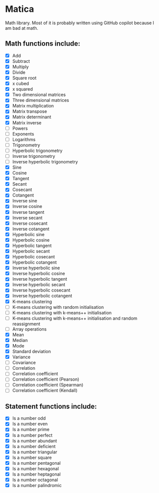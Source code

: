 # Matica

Math library. Most of it is probably written using GitHub copilot because I am bad at math.

## Math functions include:

- [X] Add
- [X] Subtract
- [X] Multiply
- [X] Divide
- [x] Square root
- [X] x cubed
- [X] x squared
- [X] Two dimensional matrices
- [X] Three dimensional matrices
- [X] Matrix multiplication
- [X] Matrix transpose
- [X] Matrix determinant
- [X] Matrix inverse
- [ ] Powers
- [ ] Exponents
- [ ] Logarithms
- [ ] Trigonometry
- [ ] Hyperbolic trigonometry
- [ ] Inverse trigonometry
- [ ] Inverse hyperbolic trigonometry
- [X] Sine
- [X] Cosine
- [X] Tangent
- [X] Secant
- [X] Cosecant
- [X] Cotangent
- [X] Inverse sine
- [X] Inverse cosine
- [X] Inverse tangent
- [X] Inverse secant
- [X] Inverse cosecant
- [X] Inverse cotangent
- [X] Hyperbolic sine
- [X] Hyperbolic cosine
- [X] Hyperbolic tangent
- [X] Hyperbolic secant
- [X] Hyperbolic cosecant
- [X] Hyperbolic cotangent
- [X] Inverse hyperbolic sine
- [X] Inverse hyperbolic cosine
- [X] Inverse hyperbolic tangent
- [X] Inverse hyperbolic secant
- [X] Inverse hyperbolic cosecant
- [X] Inverse hyperbolic cotangent
- [X] K-means clustering
- [ ] K-means clustering with random initialisation
- [ ] K-means clustering with k-means++ initialisation
- [ ] K-means clustering with k-means++ initialisation and random reassignment
- [ ] Array operations
- [X] Mean
- [X] Median
- [X] Mode
- [X] Standard deviation
- [X] Variance
- [ ] Covariance
- [ ] Correlation
- [ ] Correlation coefficient
- [ ] Correlation coefficient (Pearson)
- [ ] Correlation coefficient (Spearman)
- [ ] Correlation coefficient (Kendall)

## Statement functions include:

- [X] Is a number odd
- [X] Is a number even
- [X] Is a number prime
- [X] Is a number perfect
- [X] Is a number abundant
- [X] Is a number deficient
- [X] Is a number triangular
- [X] Is a number square
- [X] Is a number pentagonal
- [X] Is a number hexagonal
- [X] Is a number heptagonal
- [X] Is a number octagonal
- [X] Is a number palindromic
